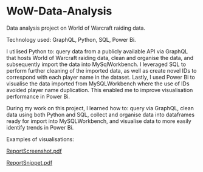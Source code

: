 # WoW-Data-Analysis
Data analysis project on World of Warcraft raiding data.


Technology used: GraphQL, Python, SQL, Power Bi. 


I utilised Python to: query data from a publicly available API via GraphQL that hosts World of Warcraft raiding data, clean and organise the data, and subsequently import the data into MySqlWorkbench. I leveraged SQL to perform further cleaning of the imported data, as well as create novel IDs to correspond with each player name in the dataset. Lastly, I used Power Bi to visualise the data imported from MySQLWorkbench where the use of IDs avoided player name duplication. This enabled me to improve visualisation performance in Power Bi.


During my work on this project, I learned how to: query via GraphQL, clean data using both Python and SQL, collect and organise data into dataframes ready for import into MySQLWorkbench, and visualise data to more easily identify trends in Power Bi.


Examples of visualisations:

[ReportScreenshot.pdf](https://github.com/user-attachments/files/18295411/ReportScreenshot.pdf)

[ReportSnippet.pdf](https://github.com/user-attachments/files/18295406/ReportSnippet.pdf)
